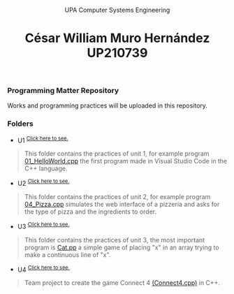 <div align ="center">
<br>UPA Computer Systems Engineering
</div>

## 
<h1 align=center>
César William Muro Hernández<br>UP210739
</h1>
<br>

### Programming Matter Repository
Works and programming practices will be uploaded in this repository.
<br>

### Folders
- U1 <sup>[Click here to see.](https://github.com/UP210739/UP210739_CPP/tree/main/U1)</sup>
> This folder contains the practices of unit 1, for example program [01_HelloWorld.cpp](https://github.com/UP210739/UP210739_CPP/blob/main/U1/01_HelloWorld.cpp) the first program made in Visual Studio Code in the C++ language.
- U2 <sup>[Click here to see.](https://github.com/UP210739/UP210739_CPP/tree/main/U2)</sup>
> This folder contains the practices of unit 2, for example program [04_Pizza.cpp](https://github.com/UP210739/UP210739_CPP/blob/main/U2/04_Pizza.cpp) simulates the web interface of a pizzeria and asks for the type of pizza and the ingredients to order.
- U3 <sup>[Click here to see.](https://github.com/UP210739/UP210739_CPP/tree/main/U3)</sup>
> This folder contains the practices of unit 3, the most important program is [Cat.pp](https://github.com/UP210739/UP210739_CPP/blob/main/U3/Cat.cpp) a simple game of placing "x" in an array trying to make a continuous line of "x".
- U4 <sup>[Click here to see.](https://github.com/UP210739/UP210739_CPP/tree/main/U4)</sup>
> Team project to create the game Connect 4 [(Connect4.cpp)](https://github.com/UP210739/UP210739_CPP/blob/main/U4/Connect4.cpp) in C++.
<br>
